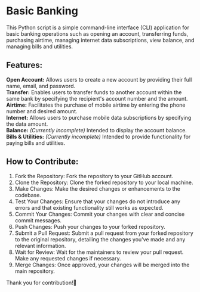 # Basic Banking

This Python script is a simple command-line interface (CLI) application for basic banking operations such as opening an account, transferring funds, purchasing airtime, managing internet data subscriptions, view balance, and managing bills and utilities.

## Features:

<b>Open Account:</b> Allows users to create a new account by providing their full name, email, and password.<br>
<b>Transfer:</b> Enables users to transfer funds to another account within the same bank by specifying the recipient's account number and the amount.<br>
<b>Airtime:</b> Facilitates the purchase of mobile airtime by entering the phone number and desired amount.<br>
<b>Internet:</b> Allows users to purchase mobile data subscriptions by specifying the data amount.<br>
<b>Balance:</b> <i>(Currently incomplete)</i> Intended to display the account balance.<br>
<b>Bills & Utilities:</b> <i>(Currently incomplete)</i> Intended to provide functionality for paying bills and utilities.

## How to Contribute:

1. Fork the Repository: Fork the repository to your GitHub account.
2. Clone the Repository: Clone the forked repository to your local machine.
3. Make Changes: Make the desired changes or enhancements to the codebase.
4. Test Your Changes: Ensure that your changes do not introduce any errors and that existing functionality still works as expected.
5. Commit Your Changes: Commit your changes with clear and concise commit messages.
6. Push Changes: Push your changes to your forked repository.
7. Submit a Pull Request: Submit a pull request from your forked repository to the original repository, detailing the changes you've made and any relevant information.
8. Wait for Review: Wait for the maintainers to review your pull request. Make any requested changes if necessary.
9. Merge Changes: Once approved, your changes will be merged into the main repository.

Thank you for contribution!🚀
